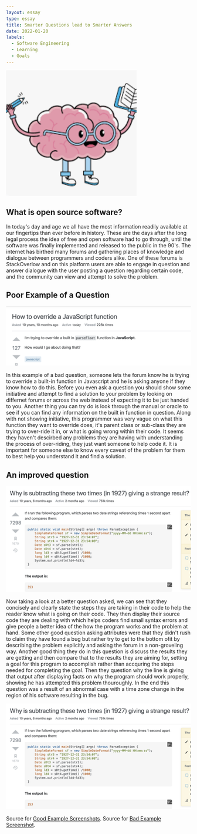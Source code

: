 ```yaml
---
layout: essay
type: essay
title: Smarter Questions lead to Smarter Answers
date: 2022-01-20
labels:
  - Software Engineering
  - Learning
  - Goals
---
```


<img class="ui medium left floated image" src="/images/brain.png">

<h2> What is open source software? </h2>

  In today's day and age we all have the most information readily available at our fingertips than ever before in history. These are the days after the long legal process the idea of free and open software had to go through, until the software was finally implemented and released to the public in the 90's. The internet has birthed many forums and gathering places of knowledge and dialogue between programmers and coders alike. One of these forums is StackOverlow and on this platform users are able to engage in question and answer dialogue with the user posting a question regarding certain code, and the community can view and attempt to solve the problem.
  

<h2> Poor Example of a Question </h2> 
<img class="ui large centered image" src="../images/bad1.png">

  In this example of a bad question, someone lets the forum know he is trying to override a built-in function in Javascript and he is asking anyone if they know how to do this. Before you even ask a question you should show some initiative and attempt to find a solution to your problem by looking on differnet forums or across the web instead of expecting it to be just handed to you. Another thing you can try do is look through the manual or oracle to see if you can find any information on the built in function in question.
  Along with not showing initiative, this programmer was very vague on what this function they want to override does, it's parent class or sub-class they are trying to over-ride it in, or what is going wrong within their code. It seems they haven't descirbed any problems they are having with understanding the process of over-riding, they just want someone to help code it. It is important for someone else to know every caveat of the problem for them to best help you understand it and find a solution.

<h2> An improved question </h2>
<img class="ui large centered image" src="../images/good1.png">

  Now taking a look at a better question asked, we can see that they concisely and clearly state the steps they are taking in their code to help the reader know what is going on their code. They then display their source code they are dealing with which helps coders find small syntax errors and give people a better idea of the how the program works and the problem at hand. Some other good question asking attributes were that they didn't rush to claim they have found a bug but rather try to get to the bottom ofit by describing the problem explicitly and asking the forum in a non-groveling way.
  Another good thing they do in this question is discuss the results they are getting and then compare that to the results they are aiming for, setting a goal for this program to accomplish rather than accquring the steps needed for completing the goal. Then they question why the line is giving that output after displaying facts on why the program should work properly, showing he has attempted this problem thouroughly. In the end this question was a result of an abnormal case with a time zone change in the region of his software resulting in the bug.

<img class="ui large centered image" src="../images/good1.png">



Source for [Good Example Screenshots]("https://stackoverflow.com/questions/6841333/why-is-subtracting-these-two-times-in-1927-giving-a-strange-result").
Source for [Bad Example Screenshot]("https://stackoverflow.com/questions/5409428/how-to-override-a-javascript-function").
